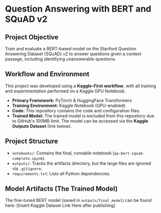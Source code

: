 # Question Answering with BERT and SQuAD v2

## Project Objective
Train and evaluate a BERT-based model on the Stanford Question Answering Dataset (SQuAD) v2 to answer questions given a context passage, including identifying unanswerable questions.

## Workflow and Environment
This project was developed using a **Kaggle-First workflow**, with all training and experimentation performed on a Kaggle GPU Notebook.

- **Primary Framework:** PyTorch & HuggingFace Transformers
- **Training Environment:** Kaggle Notebook (GPU-enabled)
- **Code:** This repository contains the code and configuration files.
- **Trained Model:** The trained model is excluded from this repository due to GitHub's 100MB limit. The model can be accessed via the **Kaggle Outputs Dataset** (link below).

## Project Structure
- `notebooks/`: Contains the final, runnable notebook (`qa-bert-squad-complete.ipynb`).
- `outputs/`: Tracks the artifacts directory, but the large files are ignored via `.gitignore`.
- `requirements.txt`: Lists all Python dependencies.

## Model Artifacts (The Trained Model)
The fine-tuned BERT model (saved in `outputs/final_model`) can be found here:
[Insert Kaggle Dataset Link Here after publishing]
